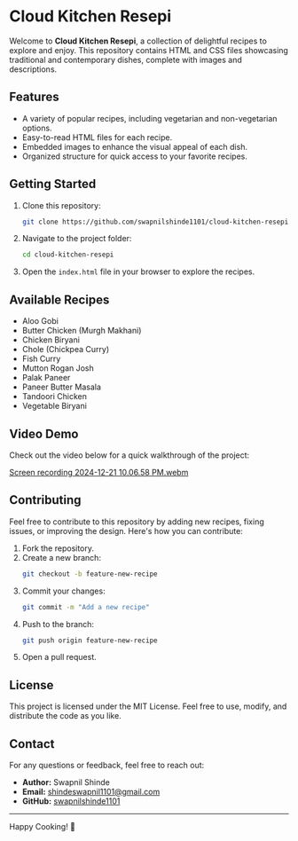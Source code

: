 
# Cloud Kitchen Resepi

Welcome to **Cloud Kitchen Resepi**, a collection of delightful recipes to explore and enjoy. This repository contains HTML and CSS files showcasing traditional and contemporary dishes, complete with images and descriptions.

## Features

- A variety of popular recipes, including vegetarian and non-vegetarian options.
- Easy-to-read HTML files for each recipe.
- Embedded images to enhance the visual appeal of each dish.
- Organized structure for quick access to your favorite recipes.

## Getting Started

1. Clone this repository:
   ```bash
   git clone https://github.com/swapnilshinde1101/cloud-kitchen-resepi.git
   ```
2. Navigate to the project folder:
   ```bash
   cd cloud-kitchen-resepi
   ```
3. Open the `index.html` file in your browser to explore the recipes.

## Available Recipes

- Aloo Gobi
- Butter Chicken (Murgh Makhani)
- Chicken Biryani
- Chole (Chickpea Curry)
- Fish Curry
- Mutton Rogan Josh
- Palak Paneer
- Paneer Butter Masala
- Tandoori Chicken
- Vegetable Biryani

## Video Demo

Check out the video below for a quick walkthrough of the project:

[Screen recording 2024-12-21 10.06.58 PM.webm](https://github.com/user-attachments/assets/2de4fcd4-24a8-4994-b50c-00f446f8913a)

## Contributing

Feel free to contribute to this repository by adding new recipes, fixing issues, or improving the design. Here's how you can contribute:

1. Fork the repository.
2. Create a new branch:
   ```bash
   git checkout -b feature-new-recipe
   ```
3. Commit your changes:
   ```bash
   git commit -m "Add a new recipe"
   ```
4. Push to the branch:
   ```bash
   git push origin feature-new-recipe
   ```
5. Open a pull request.

## License

This project is licensed under the MIT License. Feel free to use, modify, and distribute the code as you like.

## Contact

For any questions or feedback, feel free to reach out:

- **Author:** Swapnil Shinde
- **Email:** shindeswapnil1101@gmail.com
- **GitHub:** [swapnilshinde1101](https://github.com/swapnilshinde1101)

---

Happy Cooking! 🍳
